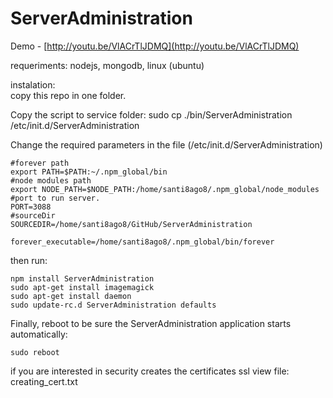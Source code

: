 ServerAdministration
====================

Demo - [http://youtu.be/VlACrTlJDMQ](http://youtu.be/VlACrTlJDMQ)  

requeriments: nodejs, mongodb, linux (ubuntu)  

instalation:  
copy this repo in one folder.



Copy the script to service folder:
    sudo cp ./bin/ServerAdministration /etc/init.d/ServerAdministration    


Change the required parameters in the file 
(/etc/init.d/ServerAdministration)

	#forever path
	export PATH=$PATH:~/.npm_global/bin
	#node modules path
	export NODE_PATH=$NODE_PATH:/home/santi8ago8/.npm_global/node_modules
	#port to run server.
	PORT=3088
	#sourceDir
	SOURCEDIR=/home/santi8ago8/GitHub/ServerAdministration

	forever_executable=/home/santi8ago8/.npm_global/bin/forever


then run:

    npm install ServerAdministration
    sudo apt-get install imagemagick
    sudo apt-get install daemon
    sudo update-rc.d ServerAdministration defaults

    
Finally, reboot to be sure the ServerAdministration application starts automatically:

    sudo reboot

if you are interested in security creates the certificates ssl view file: creating_cert.txt

